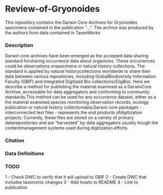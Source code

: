 # Review-of-Gryonoides

This repository contains the Darwin Core Archives for Gryonoides specimens contained in the publication "...". The archive was produced by the authors from data contained in TaxonWorks

### Description
Darwin core archives have been emerged as the accepted data sharing standard forsharing occurrence data about organisms. These occurrences could be observations orspecimens in natural history collections. The standard is applied by natural historycollections worldwide to share their data between various repositories, including GlobalBiodiversity Information Faculty (GBIF) and Integrated Digitized Bio collections(iDigBio). Here we describe a method for publishing the material examined as a DarwinCore Archive, accessable for data aggregators and conforming to community standards.This method can be used for any occurrence dataset, either as a the material examined,species monitoring observation records, ecology publication or natural history collectiondata.Darwin core packages - interconnected text files - represents the end products ofdigitization projects. Currently, these files are stored on a variety of primary datarepositories and are ”harvested” by data aggregators usually trough the contentmanagement systems used during digitization efforts.

### Citation

### Data Definitions


### TODO
1 - Check DWC to verify that it will upload to GBIF
2 - Create DWC that includes taxonomic changes
3 - Add howto to README
4 - Link to publication

